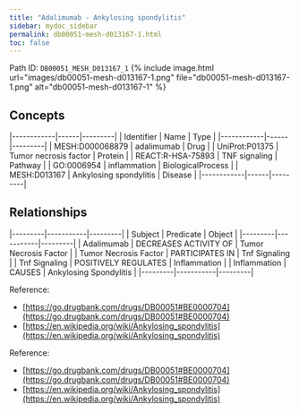 ```yaml
---
title: "Adalimumab - Ankylosing spondylitis"
sidebar: mydoc_sidebar
permalink: db00051-mesh-d013167-1.html
toc: false 
---
```



Path ID: `DB00051_MESH_D013167_1`
{% include image.html url="images/db00051-mesh-d013167-1.png" file="db00051-mesh-d013167-1.png" alt="db00051-mesh-d013167-1" %}

## Concepts

|------------|------|---------|
| Identifier | Name | Type    |
|------------|------|---------|
| MESH:D000068879 | adalimumab | Drug |
| UniProt:P01375 | Tumor necrosis factor | Protein |
| REACT:R-HSA-75893 | TNF signaling | Pathway |
| GO:0006954 | inflammation | BiologicalProcess |
| MESH:D013167 | Ankylosing spondylitis | Disease |
|------------|------|---------|

## Relationships

|---------|-----------|---------|
| Subject | Predicate | Object  |
|---------|-----------|---------|
| Adalimumab | DECREASES ACTIVITY OF | Tumor Necrosis Factor |
| Tumor Necrosis Factor | PARTICIPATES IN | Tnf Signaling |
| Tnf Signaling | POSITIVELY REGULATES | Inflammation |
| Inflammation | CAUSES | Ankylosing Spondylitis |
|---------|-----------|---------|

Reference: 
  - [https://go.drugbank.com/drugs/DB00051#BE0000704](https://go.drugbank.com/drugs/DB00051#BE0000704)
  - [https://en.wikipedia.org/wiki/Ankylosing_spondylitis](https://en.wikipedia.org/wiki/Ankylosing_spondylitis)

Reference: 
  - [https://go.drugbank.com/drugs/DB00051#BE0000704](https://go.drugbank.com/drugs/DB00051#BE0000704)
  - [https://en.wikipedia.org/wiki/Ankylosing_spondylitis](https://en.wikipedia.org/wiki/Ankylosing_spondylitis)
